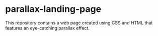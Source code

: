 # parallax-landing-page
This repository contains a web page created using CSS and HTML that features an eye-catching parallax effect.
